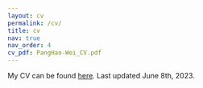 ```yaml
---
layout: cv
permalink: /cv/
title: cv
nav: true
nav_order: 4
cv_pdf: PangHao-Wei_CV.pdf
---
```


My CV can be found [here](https://hwpang.github.io/assets/pdf/PangHao-Wei_CV.pdf). Last updated June 8th, 2023.